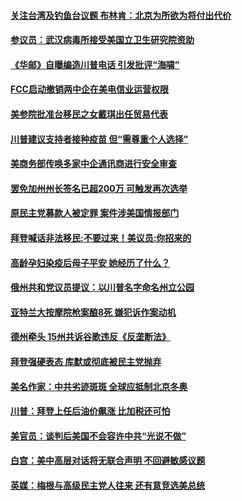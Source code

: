#### [关注台湾及钓鱼台议题 布林肯：北京为所欲为将付出代价](../pages/soh6/485390.md) 
#### [参议员：武汉病毒所接受美国立卫生研究院资助](../pages/soh6/485393.md) 
#### [《华邮》自曝编造川普电话 引发批评“海啸”](../pages/soh6/485348.md) 
#### [FCC启动撤销两中企在美电信业运营权限](../pages/soh6/485375.md) 
#### [美参院批准台移民之女戴琪出任贸易代表](../pages/soh6/485357.md) 
#### [川普建议支持者接种疫苗 但“需尊重个人选择”](../pages/soh6/485369.md) 
#### [美商务部传唤多家中企通讯商进行安全审查](../pages/soh6/485363.md) 
#### [罢免加州州长签名已超200万 可触发再次选举](../pages/soh6/485333.md) 
#### [原民主党募款人被定罪 案件涉美国情报部门](../pages/soh6/485345.md) 
#### [拜登喊话非法移民:不要过来！美议员:你招来的](../pages/soh6/485330.md) 
#### [高龄孕妇染疫后母子平安 她经历了什么？](../pages/soh6/485054.md) 
#### [俄州共和党议员提议：以川普名字命名州立公园](../pages/soh6/485300.md) 
#### [亚特兰大按摩院枪案酿8死 嫌犯诉作案动机](../pages/soh6/485282.md) 
#### [德州牵头 15州共诉谷歌违反《反垄断法》](../pages/soh6/485276.md) 
#### [拜登强硬表态 库默或彻底被民主党抛弃](../pages/soh6/485219.md) 
#### [美名作家：中共劣迹斑斑 全球应抵制北京冬奥](../pages/soh6/485261.md) 
#### [川普：拜登上任后油价飙涨 比加税还可怕](../pages/soh6/485234.md) 
#### [美官员：谈判后美国不会容许中共“光说不做”](../pages/soh6/485207.md) 
#### [白宫：美中高层对话将无联合声明 不回避敏感议题](../pages/soh6/485111.md) 
#### [英媒：梅根与高级民主党人往来 还有意竞选美总统](../pages/soh6/485069.md) 
